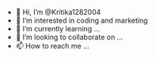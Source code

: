 - 👋 Hi, I’m @Kritika1282004
- 👀 I’m interested in coding and marketing 
- 🌱 I’m currently learning ...
- 💞️ I’m looking to collaborate on ...
- 📫 How to reach me ...

<!---
Kritika1282004/Kritika1282004 is a ✨ special ✨ repository because its `README.md` (this file) appears on your GitHub profile.
You can click the Preview link to take a look at your changes.
--->
